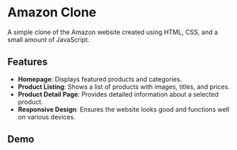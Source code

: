# Amazon Clone


A simple clone of the Amazon website created using HTML, CSS, and a small amount of JavaScript.

## Features

- **Homepage**: Displays featured products and categories.
- **Product Listing**: Shows a list of products with images, titles, and prices.
- **Product Detail Page**: Provides detailed information about a selected product.
- **Responsive Design**: Ensures the website looks good and functions well on various devices.

## Demo
